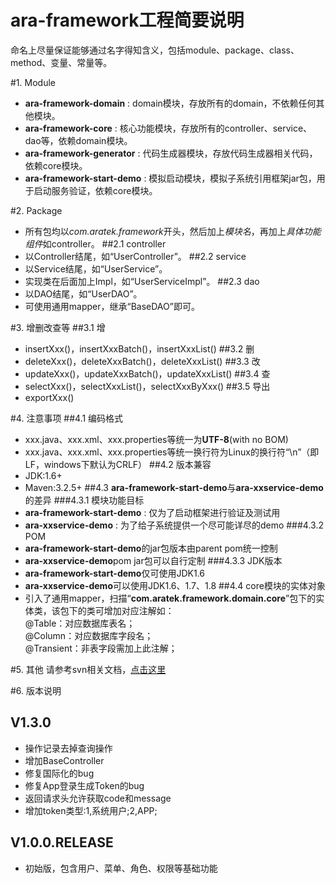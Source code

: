 # **ara-framework工程简要说明**
命名上尽量保证能够通过名字得知含义，包括module、package、class、method、变量、常量等。

#1. Module
- **ara-framework-domain** : domain模块，存放所有的domain，不依赖任何其他模块。
- **ara-framework-core** : 核心功能模块，存放所有的controller、service、dao等，依赖domain模块。
- **ara-framework-generator** : 代码生成器模块，存放代码生成器相关代码，依赖core模块。
- **ara-framework-start-demo** : 模拟启动模块，模拟子系统引用框架jar包，用于启动服务验证，依赖core模块。

#2. Package
- 所有包均以*com.aratek.framework*开头，然后加上*模块名*，再加上*具体功能组件*如controller。
##2.1 controller
- 以Controller结尾，如“UserController”。
##2.2 service
- 以Service结尾，如“UserService”。
- 实现类在后面加上Impl，如“UserServiceImpl”。
##2.3 dao
- 以DAO结尾，如“UserDAO”。
- 可使用通用mapper，继承“BaseDAO”即可。

#3. 增删改查等
##3.1 增
- insertXxx()，insertXxxBatch()，insertXxxList()
##3.2 删
- deleteXxx()，deleteXxxBatch()，deleteXxxList()
##3.3 改
- updateXxx()，updateXxxBatch()，updateXxxList()
##3.4 查
- selectXxx()，selectXxxList()，selectXxxByXxx()
##3.5 导出
- exportXxx()

#4. 注意事项
##4.1 编码格式
- xxx.java、xxx.xml、xxx.properties等统一为**UTF-8**(with no BOM)
- xxx.java、xxx.xml、xxx.properties等统一换行符为Linux的换行符“\n”（即LF，windows下默认为CRLF）
##4.2 版本兼容
- JDK:1.6+
- Maven:3.2.5+
##4.3 **ara-framework-start-demo**与**ara-xxservice-demo**的差异
###4.3.1 模块功能目标
- **ara-framework-start-demo** : 仅为了启动框架进行验证及测试用
- **ara-xxservice-demo** : 为了给子系统提供一个尽可能详尽的demo
###4.3.2 POM
- **ara-framework-start-demo**的jar包版本由parent pom统一控制
- **ara-xxservice-demo**pom jar包可以自行定制
###4.3.3 JDK版本
- **ara-framework-start-demo**仅可使用JDK1.6
- **ara-xxservice-demo**可以使用JDK1.6、1.7、1.8
##4.4 core模块的实体对象
- 引入了通用mapper，扫描“**com.aratek.framework.domain.core**”包下的实体类，该包下的类可增加对应注解如：
<br/>@Table：对应数据库表名；
<br/>@Column：对应数据库字段名；
<br/>@Transient：非表字段需加上此注解；

#5. 其他
请参考svn相关文档，[点击这里](https://192.168.3.251:1088/svn/Aratek/Software/05_UniversalBasePlatform/BasicFrameworkForJava/doc)

#6. 版本说明
## V1.3.0
- 操作记录去掉查询操作
- 增加BaseController
- 修复国际化的bug
- 修复App登录生成Token的bug
- 返回请求头允许获取code和message
- 增加token类型:1,系统用户;2,APP;

## V1.0.0.RELEASE
- 初始版，包含用户、菜单、角色、权限等基础功能